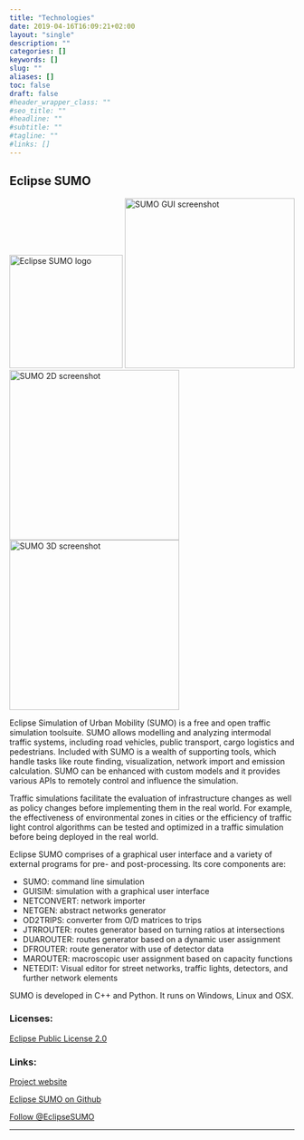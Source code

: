 ```yaml
---
title: "Technologies"
date: 2019-04-16T16:09:21+02:00
layout: "single"
description: ""
categories: []
keywords: []
slug: ""
aliases: []
toc: false
draft: false
#header_wrapper_class: ""
#seo_title: ""
#headline: ""
#subtitle: ""
#tagline: ""
#links: []
---
```


## Eclipse SUMO 
<img src="../images/logo/sumo-logo.svg" alt="Eclipse SUMO logo" width=200px style="pointer-events:none;">

<img src="../images/screenshots/SUMO-GUI.jpg" alt="SUMO GUI screenshot" width=300px style="pointer-events:none;">
<img src="../images/screenshots/SUMO-2D.png" alt="SUMO 2D screenshot" width=300px style="pointer-events:none;">
<img src="../images/screenshots/SUMO-3D.png" alt="SUMO 3D screenshot" width=300px style="pointer-events:none;">

Eclipse Simulation of Urban Mobility (SUMO) is a free and open traffic simulation toolsuite. SUMO allows modelling and analyzing intermodal traffic systems, including road vehicles, public transport, cargo logistics and pedestrians. Included with SUMO is a wealth of supporting tools, which handle tasks like route finding, visualization, network import and emission calculation. SUMO can be enhanced with custom models and it provides various APIs to remotely control and influence the simulation.

Traffic simulations facilitate the evaluation of infrastructure changes as well as policy changes before implementing them in the real world. For example, the effectiveness of environmental zones in cities or the efficiency of traffic light control algorithms can be tested and optimized in a traffic simulation before being deployed in the real world.

Eclipse SUMO comprises of a graphical user interface and a variety of external programs for pre- and post-processing. Its core components are:


* SUMO: command line simulation
* GUISIM: simulation with a graphical user interface
* NETCONVERT: network importer
* NETGEN: abstract networks generator
* OD2TRIPS: converter from O/D matrices to trips
* JTRROUTER: routes generator based on turning ratios at intersections
* DUAROUTER: routes generator based on a dynamic user assignment
* DFROUTER: route generator with use of detector data
* MAROUTER: macroscopic user assignment based on capacity functions
* NETEDIT: Visual editor for street networks, traffic lights, detectors, and further network elements

SUMO is developed in C++ and Python. It runs on Windows, Linux and OSX.

### Licenses:

<a href="https://projects.eclipse.org/license/epl-2.0">Eclipse Public License 2.0</a>

### Links:

<a href="https://eclipse.org/sumo">Project website</a>

<a href="https://github.com/eclipse/sumo">Eclipse SUMO on Github</a>

<a href="https://twitter.com/EclipseSUMO?ref_src=twsrc%5Etfw" class="twitter-follow-button" data-show-count="false">Follow @EclipseSUMO</a><script async src="https://platform.twitter.com/widgets.js" charset="utf-8"></script>


***